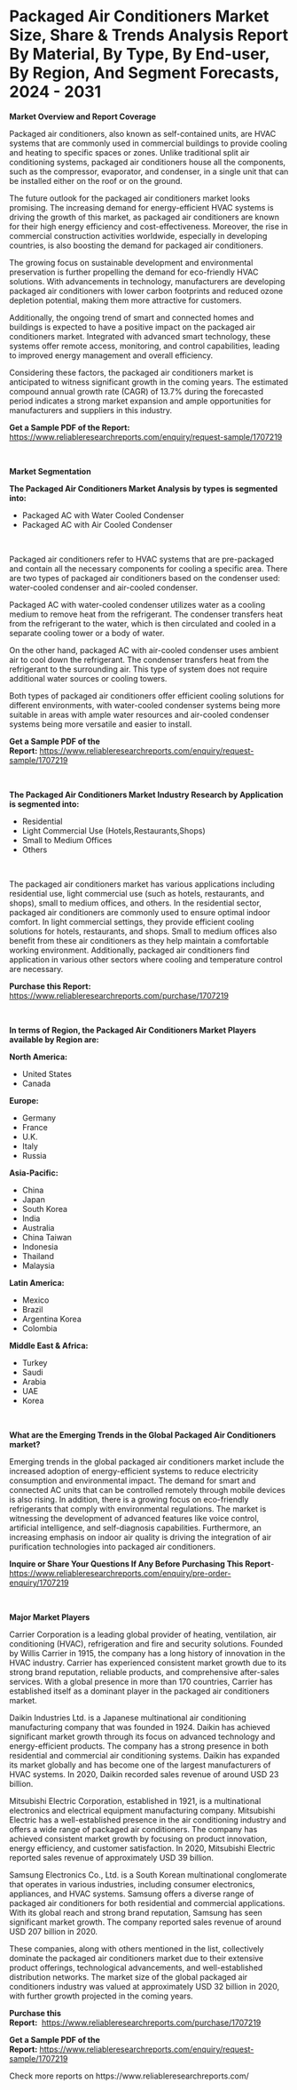 <p><h1>Packaged Air Conditioners Market Size, Share & Trends Analysis Report By Material, By Type, By End-user, By Region, And Segment Forecasts, 2024 - 2031</h1></p><p><strong>Market Overview and Report Coverage</strong></p>
<p><p>Packaged air conditioners, also known as self-contained units, are HVAC systems that are commonly used in commercial buildings to provide cooling and heating to specific spaces or zones. Unlike traditional split air conditioning systems, packaged air conditioners house all the components, such as the compressor, evaporator, and condenser, in a single unit that can be installed either on the roof or on the ground.</p><p>The future outlook for the packaged air conditioners market looks promising. The increasing demand for energy-efficient HVAC systems is driving the growth of this market, as packaged air conditioners are known for their high energy efficiency and cost-effectiveness. Moreover, the rise in commercial construction activities worldwide, especially in developing countries, is also boosting the demand for packaged air conditioners.</p><p>The growing focus on sustainable development and environmental preservation is further propelling the demand for eco-friendly HVAC solutions. With advancements in technology, manufacturers are developing packaged air conditioners with lower carbon footprints and reduced ozone depletion potential, making them more attractive for customers.</p><p>Additionally, the ongoing trend of smart and connected homes and buildings is expected to have a positive impact on the packaged air conditioners market. Integrated with advanced smart technology, these systems offer remote access, monitoring, and control capabilities, leading to improved energy management and overall efficiency.</p><p>Considering these factors, the packaged air conditioners market is anticipated to witness significant growth in the coming years. The estimated compound annual growth rate (CAGR) of 13.7% during the forecasted period indicates a strong market expansion and ample opportunities for manufacturers and suppliers in this industry.</p></p>
<p><strong>Get a Sample PDF of the Report:</strong> <a href="https://www.reliableresearchreports.com/enquiry/request-sample/1707219">https://www.reliableresearchreports.com/enquiry/request-sample/1707219</a></p>
<p>&nbsp;</p>
<p><strong>Market Segmentation</strong></p>
<p><strong>The Packaged Air Conditioners Market Analysis by types is segmented into:</strong></p>
<p><ul><li>Packaged AC with Water Cooled Condenser</li><li>Packaged AC with Air Cooled Condenser</li></ul></p>
<p>&nbsp;</p>
<p><p>Packaged air conditioners refer to HVAC systems that are pre-packaged and contain all the necessary components for cooling a specific area. There are two types of packaged air conditioners based on the condenser used: water-cooled condenser and air-cooled condenser. </p><p>Packaged AC with water-cooled condenser utilizes water as a cooling medium to remove heat from the refrigerant. The condenser transfers heat from the refrigerant to the water, which is then circulated and cooled in a separate cooling tower or a body of water.</p><p>On the other hand, packaged AC with air-cooled condenser uses ambient air to cool down the refrigerant. The condenser transfers heat from the refrigerant to the surrounding air. This type of system does not require additional water sources or cooling towers.</p><p>Both types of packaged air conditioners offer efficient cooling solutions for different environments, with water-cooled condenser systems being more suitable in areas with ample water resources and air-cooled condenser systems being more versatile and easier to install.</p></p>
<p><strong>Get a Sample PDF of the Report:</strong>&nbsp;<a href="https://www.reliableresearchreports.com/enquiry/request-sample/1707219">https://www.reliableresearchreports.com/enquiry/request-sample/1707219</a></p>
<p>&nbsp;</p>
<p><strong>The Packaged Air Conditioners Market Industry Research by Application is segmented into:</strong></p>
<p><ul><li>Residential</li><li>Light Commercial Use (Hotels,Restaurants,Shops)</li><li>Small to Medium Offices</li><li>Others</li></ul></p>
<p>&nbsp;</p>
<p><p>The packaged air conditioners market has various applications including residential use, light commercial use (such as hotels, restaurants, and shops), small to medium offices, and others. In the residential sector, packaged air conditioners are commonly used to ensure optimal indoor comfort. In light commercial settings, they provide efficient cooling solutions for hotels, restaurants, and shops. Small to medium offices also benefit from these air conditioners as they help maintain a comfortable working environment. Additionally, packaged air conditioners find application in various other sectors where cooling and temperature control are necessary.</p></p>
<p><strong>Purchase this Report:</strong>&nbsp; <a href="https://www.reliableresearchreports.com/purchase/1707219">https://www.reliableresearchreports.com/purchase/1707219</a></p>
<p>&nbsp;</p>
<p><strong>In terms of Region, the Packaged Air Conditioners Market Players available by Region are:</strong></p>
<p>
    <p> <strong> North America: </strong>
        <ul>
            <li>United States</li>
            <li>Canada</li>
        </ul>
        </p> 
    <p> <strong> Europe: </strong>
        <ul>
            <li>Germany</li>
            <li>France</li>
            <li>U.K.</li>
            <li>Italy</li>
            <li>Russia</li>
        </ul>
        </p> 
    <p> <strong> Asia-Pacific: </strong>
        <ul>
            <li>China</li>
            <li>Japan</li>
            <li>South Korea</li>
            <li>India</li>
            <li>Australia</li>
            <li>China Taiwan</li>
            <li>Indonesia</li>
            <li>Thailand</li>
            <li>Malaysia</li>
        </ul>
        </p> 
    <p> <strong> Latin America: </strong>
        <ul>
            <li>Mexico</li>
            <li>Brazil</li>
            <li>Argentina Korea</li>
            <li>Colombia</li>
        </ul>
        </p> 
    <p> <strong> Middle East & Africa: </strong>
        <ul>
            <li>Turkey</li>
            <li>Saudi</li>
            <li>Arabia</li>
            <li>UAE</li>
            <li>Korea</li>
        </ul>
    </p>
    </p>
<p>&nbsp;</p>
<p><strong>What are the Emerging Trends in the Global Packaged Air Conditioners market?</strong></p>
<p><p>Emerging trends in the global packaged air conditioners market include the increased adoption of energy-efficient systems to reduce electricity consumption and environmental impact. The demand for smart and connected AC units that can be controlled remotely through mobile devices is also rising. In addition, there is a growing focus on eco-friendly refrigerants that comply with environmental regulations. The market is witnessing the development of advanced features like voice control, artificial intelligence, and self-diagnosis capabilities. Furthermore, an increasing emphasis on indoor air quality is driving the integration of air purification technologies into packaged air conditioners.</p></p>
<p><strong>Inquire or Share Your Questions If Any Before Purchasing This Report</strong>- <a href="https://www.reliableresearchreports.com/enquiry/pre-order-enquiry/1707219">https://www.reliableresearchreports.com/enquiry/pre-order-enquiry/1707219</a></p>
<p>&nbsp;</p>
<p><strong>Major Market Players</strong></p>
<p><p>Carrier Corporation is a leading global provider of heating, ventilation, air conditioning (HVAC), refrigeration and fire and security solutions. Founded by Willis Carrier in 1915, the company has a long history of innovation in the HVAC industry. Carrier has experienced consistent market growth due to its strong brand reputation, reliable products, and comprehensive after-sales services. With a global presence in more than 170 countries, Carrier has established itself as a dominant player in the packaged air conditioners market. </p><p>Daikin Industries Ltd. is a Japanese multinational air conditioning manufacturing company that was founded in 1924. Daikin has achieved significant market growth through its focus on advanced technology and energy-efficient products. The company has a strong presence in both residential and commercial air conditioning systems. Daikin has expanded its market globally and has become one of the largest manufacturers of HVAC systems. In 2020, Daikin recorded sales revenue of around USD 23 billion.</p><p>Mitsubishi Electric Corporation, established in 1921, is a multinational electronics and electrical equipment manufacturing company. Mitsubishi Electric has a well-established presence in the air conditioning industry and offers a wide range of packaged air conditioners. The company has achieved consistent market growth by focusing on product innovation, energy efficiency, and customer satisfaction. In 2020, Mitsubishi Electric reported sales revenue of approximately USD 39 billion.</p><p>Samsung Electronics Co., Ltd. is a South Korean multinational conglomerate that operates in various industries, including consumer electronics, appliances, and HVAC systems. Samsung offers a diverse range of packaged air conditioners for both residential and commercial applications. With its global reach and strong brand reputation, Samsung has seen significant market growth. The company reported sales revenue of around USD 207 billion in 2020.</p><p>These companies, along with others mentioned in the list, collectively dominate the packaged air conditioners market due to their extensive product offerings, technological advancements, and well-established distribution networks. The market size of the global packaged air conditioners industry was valued at approximately USD 32 billion in 2020, with further growth projected in the coming years.</p></p>
<p><strong>Purchase this Report:</strong>&nbsp;&nbsp;<a href="https://www.reliableresearchreports.com/purchase/1707219">https://www.reliableresearchreports.com/purchase/1707219</a></p>
<p></p>
<p><strong>Get a Sample PDF of the Report:</strong>&nbsp;<a href="https://www.reliableresearchreports.com/enquiry/request-sample/1707219">https://www.reliableresearchreports.com/enquiry/request-sample/1707219</a></p>
<p>Check more reports on https://www.reliableresearchreports.com/</p>